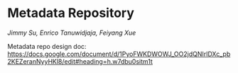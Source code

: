 # Metadata Repository
*Jimmy Su, Enrico Tanuwidjaja, Feiyang Xue*

Metadata repo design doc:
https://docs.google.com/document/d/1PyoFWKDWOWJ_OO2jdQNIrIDXc_pb2KEZeranNyyHKl8/edit#heading=h.w7dbu0sitm1t
